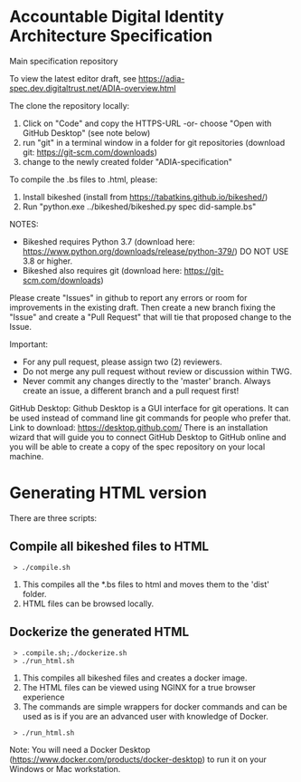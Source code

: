 # Accountable Digital Identity Architecture Specification
Main specification repository

To view the latest editor draft, see https://adia-spec.dev.digitaltrust.net/ADIA-overview.html



The clone the repository locally:
1. Click on "Code" and copy the HTTPS-URL -or- choose "Open with GitHub Desktop" (see note below)
2. run "git" in a terminal window in a folder for git repositories (download git: https://git-scm.com/downloads)
3. change to the newly created folder "ADIA-specification"


To compile the .bs files to .html, please:
1. Install bikeshed (install from https://tabatkins.github.io/bikeshed/)
2. Run "python.exe ../bikeshed/bikeshed.py spec  did-sample.bs"

NOTES:
- Bikeshed requires Python 3.7 (download here: https://www.python.org/downloads/release/python-379/) DO NOT USE 3.8 or higher.
- Bikeshed also requires git (download here: https://git-scm.com/downloads)


Please create "Issues" in github to report any errors or room for improvements in the existing draft.
Then create a new branch fixing the "Issue" and create a "Pull Request" that will tie that proposed change
to the Issue.

Important:
- For any pull request, please assign two (2) reviewers.
- Do not merge any pull request without review or discussion within TWG.
- Never commit any changes directly to the 'master' branch. Always create an issue, a different branch and a pull request first!


GitHub Desktop:
Github Desktop is a GUI interface for git operations.  It can be used instead of command line git commands for people who prefer that.
Link to download: https://desktop.github.com/
There is an installation wizard that will guide you to connect GitHub Desktop to GitHub online and you will be able to create a copy of the spec repository on your local machine.


# Generating HTML version

There are three scripts:
## Compile all bikeshed files to HTML
  ```
   > ./compile.sh
  ```
  1. This compiles all the *.bs files to html and moves them to the 'dist' folder.
  2. HTML files can be browsed locally.

## Dockerize the generated HTML

  ```
   > .compile.sh;./dockerize.sh
   > ./run_html.sh
  ```
  1. This compiles all bikeshed files and creates a docker image.
  2. The HTML files can be viewed using NGINX for a true browser experience
  3. The commands are simple wrappers for docker commands and can be used as is if you are an advanced user with knowledge of Docker.
  ```
   > ./run_html.sh
  ```
Note: You will need a Docker Desktop (https://www.docker.com/products/docker-desktop) to run it on your Windows or Mac workstation.
